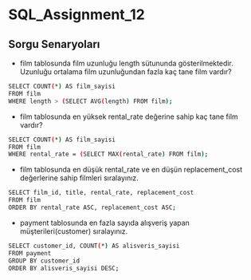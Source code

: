 # SQL_Assignment_12

## Sorgu Senaryoları

* film tablosunda film uzunluğu length sütununda gösterilmektedir. Uzunluğu ortalama film uzunluğundan fazla kaç tane film vardır?

```bash
SELECT COUNT(*) AS film_sayisi
FROM film
WHERE length > (SELECT AVG(length) FROM film);
```

* film tablosunda en yüksek rental_rate değerine sahip kaç tane film vardır?

```bash
SELECT COUNT(*) AS film_sayisi
FROM film
WHERE rental_rate = (SELECT MAX(rental_rate) FROM film);
```

* film tablosunda en düşük rental_rate ve en düşün replacement_cost değerlerine sahip filmleri sıralayınız.


```bash
SELECT film_id, title, rental_rate, replacement_cost
FROM film
ORDER BY rental_rate ASC, replacement_cost ASC;
```

* payment tablosunda en fazla sayıda alışveriş yapan müşterileri(customer) sıralayınız.

```bash
SELECT customer_id, COUNT(*) AS alisveris_sayisi
FROM payment
GROUP BY customer_id
ORDER BY alisveris_sayisi DESC;
```